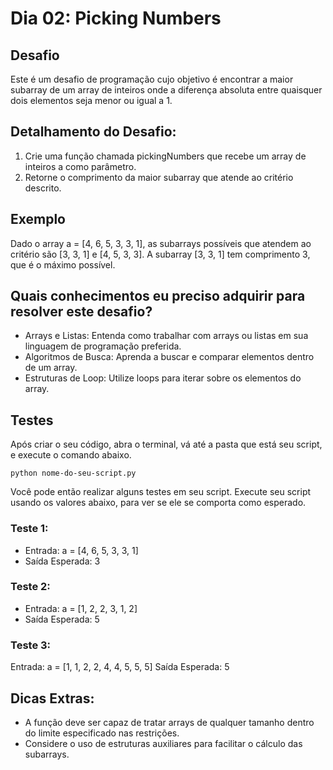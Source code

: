 # Dia 02: Picking Numbers

## Desafio
Este é um desafio de programação cujo objetivo é encontrar a maior subarray de um array de inteiros onde a diferença absoluta entre quaisquer dois elementos seja menor ou igual a 1.

## Detalhamento do Desafio:
1. Crie uma função chamada pickingNumbers que recebe um array de inteiros a como parâmetro.
2. Retorne o comprimento da maior subarray que atende ao critério descrito.

## Exemplo
Dado o array a = [4, 6, 5, 3, 3, 1], as subarrays possíveis que atendem ao critério são [3, 3, 1] e [4, 5, 3, 3]. A subarray [3, 3, 1] tem comprimento 3, que é o máximo possível.

## Quais conhecimentos eu preciso adquirir para resolver este desafio?
- Arrays e Listas: Entenda como trabalhar com arrays ou listas em sua linguagem de programação preferida.
- Algoritmos de Busca: Aprenda a buscar e comparar elementos dentro de um array.
- Estruturas de Loop: Utilize loops para iterar sobre os elementos do array.

## Testes
Após criar o seu código, abra o terminal, vá até a pasta que está seu script, e execute o comando abaixo.

```
python nome-do-seu-script.py
```

Você pode então realizar alguns testes em seu script. Execute seu script usando os valores abaixo, para ver se ele se comporta como esperado.

### Teste 1: 
- Entrada: a = [4, 6, 5, 3, 3, 1]
- Saída Esperada: 3

### Teste 2: 
- Entrada: a = [1, 2, 2, 3, 1, 2]
- Saída Esperada: 5

### Teste 3: 
Entrada: a = [1, 1, 2, 2, 4, 4, 5, 5, 5]
Saída Esperada: 5

## Dicas Extras:
- A função deve ser capaz de tratar arrays de qualquer tamanho dentro do limite especificado nas restrições.
- Considere o uso de estruturas auxiliares para facilitar o cálculo das subarrays.